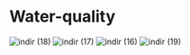 # Water-quality
![indir (18)](https://user-images.githubusercontent.com/97463861/212740203-67284229-811d-4cc1-a385-bdd25f28f592.png)
![indir (17)](https://user-images.githubusercontent.com/97463861/212740209-de6803a1-e11f-48f4-99b2-baaca75650e1.png)
![indir (16)](https://user-images.githubusercontent.com/97463861/212740210-49c98fc0-2291-416e-9504-1fccfb54518c.png)
![indir (19)](https://user-images.githubusercontent.com/97463861/212740213-183a6c8b-968b-4ebc-9ae2-5e49316d61f9.png)
